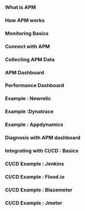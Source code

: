 ### What is APM

### How APM works

### Monitoring Basics

### Connect with APM

### Collecting APM Data

### APM Dashboard

### Performance Dashboard 

### Example : Newrelic

### Example :Dynatrace 

### Example : Appdynamics

### Diagnosis with APM dashboard 

### Integrating with CI/CD : Basics

### CI/CD Example : Jenkins

### CI/CD Example : Flood.io

### CI/CD Example : Blazemeter

### CI/CD Example : Jmeter